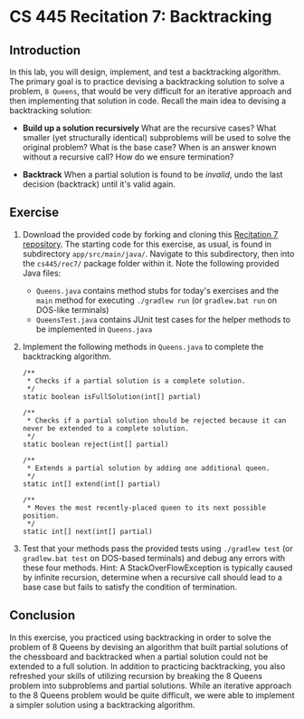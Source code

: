 # CS 445 Recitation 7: Backtracking

## Introduction

In this lab, you will design, implement, and test a backtracking algorithm.
The primary goal is to practice devising a backtracking solution to solve a problem, `8 Queens`, that would be very difficult for an iterative approach and then implementing that solution in code.
Recall the main idea to devising a backtracking solution:

- **Build up a solution recursively** What are the recursive cases? What smaller (yet structurally identical) subproblems will be used to solve the original problem? What is the base case? When is an answer known without a recursive call? How do we ensure termination?

- **Backtrack** When a partial solution is found to be *invalid*, undo the last decision (backtrack) until it's valid again.

## Exercise

1. Download the provided code by forking and cloning this [Recitation 7
repository](https://github.com/2217-cs445/cs445-rec7). The starting code for this exercise, as usual, is found in subdirectory `app/src/main/java/`. Navigate to this subdirectory, then into the `cs445/rec7/` package folder within it. Note the following provided Java files:

   - `Queens.java` contains method stubs for today's exercises and the `main` method for executing `./gradlew run` (or `gradlew.bat run` on DOS-like terminals)
   - `QueensTest.java` contains JUnit test cases for the helper methods to be implemented in `Queens.java`

2. Implement the following methods in `Queens.java` to complete the backtracking algorithm. 

       /**
        * Checks if a partial solution is a complete solution.
        */
       static boolean isFullSolution(int[] partial)

       /**
        * Checks if a partial solution should be rejected because it can never be extended to a complete solution.
        */
       static boolean reject(int[] partial)

       /**
        * Extends a partial solution by adding one additional queen.
        */
       static int[] extend(int[] partial)

       /**
        * Moves the most recently-placed queen to its next possible position.
        */
       static int[] next(int[] partial)

3. Test that your methods pass the provided tests using `./gradlew test` (or `gradlew.bat test` on DOS-based terminals) and debug any errors with these four methods. Hint: A StackOverFlowException is typically caused by infinite recursion, determine when a recursive call should lead to a base case but fails to satisfy the condition of termination.

## Conclusion

In this exercise, you practiced using backtracking in order to solve the problem of 8 Queens by devising an algorithm that built partial solutions of the chessboard and backtracked when a partial solution could not be extended to a full solution. In addition to practicing backtracking, you also refreshed your skills of utilizing recursion by breaking the 8 Queens problem into subproblems and partial solutions. While an iterative approach to the 8 Queens problem would be quite difficult, we were able to implement a simpler solution using a backtracking algorithm.  
